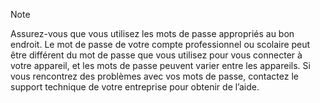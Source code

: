   > [!NOTE]
  > Assurez-vous que vous utilisez les mots de passe appropriés au bon endroit. Le mot de passe de votre compte professionnel ou scolaire peut être différent du mot de passe que vous utilisez pour vous connecter à votre appareil, et les mots de passe peuvent varier entre les appareils. Si vous rencontrez des problèmes avec vos mots de passe, contactez le support technique de votre entreprise pour obtenir de l’aide.
